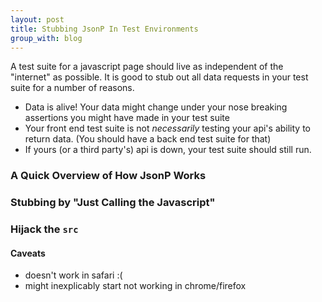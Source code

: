 ```yaml
---
layout: post
title: Stubbing JsonP In Test Environments
group_with: blog
---
```


A test suite for a javascript page should live as independent of the "internet" as possible. It is good to stub out all data requests in your test suite for a number of reasons.

- Data is alive! Your data might change under your nose breaking assertions you might have made in your test suite
- Your front end test suite is not _necessarily_ testing your api's ability to return data. (You should have a back end test suite for that)
- If yours (or a third party's) api is down, your test suite should still run.


### A Quick Overview of How JsonP Works

### Stubbing by "Just Calling the Javascript"

### Hijack the `src`

#### Caveats
- doesn't work in safari :(
- might inexplicably start not working in chrome/firefox 

